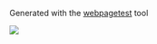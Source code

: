 Generated with the [webpagetest](http://www.webpagetest.org/result/170831_6B_b2ea1415db19d48d1f146fe27aca2950/1/domains/) tool

![](http://rednoise.org/ftp/palemoon-web.png)

